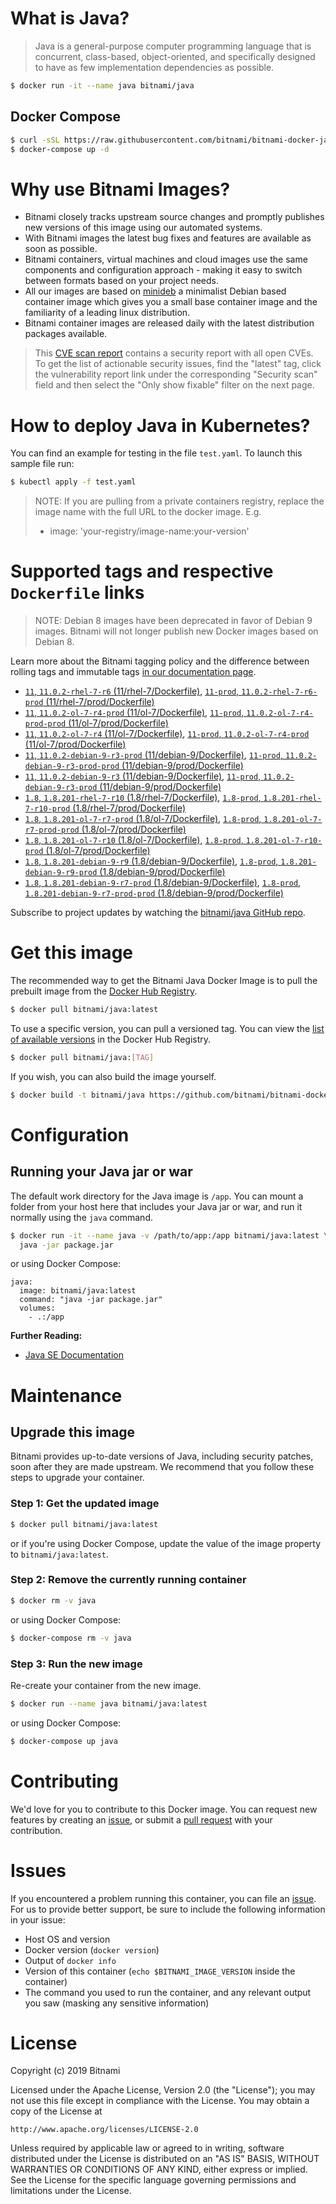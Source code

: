 # What is Java?

> Java is a general-purpose computer programming language that is concurrent, class-based, object-oriented, and specifically designed to have as few implementation dependencies as possible.

```bash
$ docker run -it --name java bitnami/java
```

## Docker Compose

```bash
$ curl -sSL https://raw.githubusercontent.com/bitnami/bitnami-docker-java/master/docker-compose.yml > docker-compose.yml
$ docker-compose up -d
```

# Why use Bitnami Images?

* Bitnami closely tracks upstream source changes and promptly publishes new versions of this image using our automated systems.
* With Bitnami images the latest bug fixes and features are available as soon as possible.
* Bitnami containers, virtual machines and cloud images use the same components and configuration approach - making it easy to switch between formats based on your project needs.
* All our images are based on [minideb](https://github.com/bitnami/minideb) a minimalist Debian based container image which gives you a small base container image and the familiarity of a leading linux distribution.
* Bitnami container images are released daily with the latest distribution packages available.


> This [CVE scan report](https://quay.io/repository/bitnami/java?tab=tags) contains a security report with all open CVEs. To get the list of actionable security issues, find the "latest" tag, click the vulnerability report link under the corresponding "Security scan" field and then select the "Only show fixable" filter on the next page.

# How to deploy Java in Kubernetes?

You can find an example for testing in the file `test.yaml`. To launch this sample file run:

```bash
$ kubectl apply -f test.yaml
```

> NOTE: If you are pulling from a private containers registry, replace the image name with the full URL to the docker image. E.g.
>
> - image: 'your-registry/image-name:your-version'

# Supported tags and respective `Dockerfile` links

> NOTE: Debian 8 images have been deprecated in favor of Debian 9 images. Bitnami will not longer publish new Docker images based on Debian 8.

Learn more about the Bitnami tagging policy and the difference between rolling tags and immutable tags [in our documentation page](https://docs.bitnami.com/containers/how-to/understand-rolling-tags-containers/).


- [`11`, `11.0.2-rhel-7-r6` (11/rhel-7/Dockerfile)](https://github.com/bitnami/bitnami-docker-java/blob/11.0.2-rhel-7-r6/11/rhel-7/Dockerfile), [`11-prod`, `11.0.2-rhel-7-r6-prod` (11/rhel-7/prod/Dockerfile)](https://github.com/bitnami/bitnami-docker-java/blob/11.0.2-rhel-7-r6/11/rhel-7/prod/Dockerfile)
- [`11`, `11.0.2-ol-7-r4-prod` (11/ol-7/Dockerfile)](https://github.com/bitnami/bitnami-docker-java/blob/11.0.2-ol-7-r4-prod/11/ol-7/Dockerfile), [`11-prod`, `11.0.2-ol-7-r4-prod-prod` (11/ol-7/prod/Dockerfile)](https://github.com/bitnami/bitnami-docker-java/blob/11.0.2-ol-7-r4-prod/11/ol-7/prod/Dockerfile)
- [`11`, `11.0.2-ol-7-r4` (11/ol-7/Dockerfile)](https://github.com/bitnami/bitnami-docker-java/blob/11.0.2-ol-7-r4/11/ol-7/Dockerfile), [`11-prod`, `11.0.2-ol-7-r4-prod` (11/ol-7/prod/Dockerfile)](https://github.com/bitnami/bitnami-docker-java/blob/11.0.2-ol-7-r4/11/ol-7/prod/Dockerfile)
- [`11`, `11.0.2-debian-9-r3-prod` (11/debian-9/Dockerfile)](https://github.com/bitnami/bitnami-docker-java/blob/11.0.2-debian-9-r3-prod/11/debian-9/Dockerfile), [`11-prod`, `11.0.2-debian-9-r3-prod-prod` (11/debian-9/prod/Dockerfile)](https://github.com/bitnami/bitnami-docker-java/blob/11.0.2-debian-9-r3-prod/11/debian-9/prod/Dockerfile)
- [`11`, `11.0.2-debian-9-r3` (11/debian-9/Dockerfile)](https://github.com/bitnami/bitnami-docker-java/blob/11.0.2-debian-9-r3/11/debian-9/Dockerfile), [`11-prod`, `11.0.2-debian-9-r3-prod` (11/debian-9/prod/Dockerfile)](https://github.com/bitnami/bitnami-docker-java/blob/11.0.2-debian-9-r3/11/debian-9/prod/Dockerfile)
- [`1.8`, `1.8.201-rhel-7-r10` (1.8/rhel-7/Dockerfile)](https://github.com/bitnami/bitnami-docker-java/blob/1.8.201-rhel-7-r10/1.8/rhel-7/Dockerfile), [`1.8-prod`, `1.8.201-rhel-7-r10-prod` (1.8/rhel-7/prod/Dockerfile)](https://github.com/bitnami/bitnami-docker-java/blob/1.8.201-rhel-7-r10/1.8/rhel-7/prod/Dockerfile)
- [`1.8`, `1.8.201-ol-7-r7-prod` (1.8/ol-7/Dockerfile)](https://github.com/bitnami/bitnami-docker-java/blob/1.8.201-ol-7-r7-prod/1.8/ol-7/Dockerfile), [`1.8-prod`, `1.8.201-ol-7-r7-prod-prod` (1.8/ol-7/prod/Dockerfile)](https://github.com/bitnami/bitnami-docker-java/blob/1.8.201-ol-7-r7-prod/1.8/ol-7/prod/Dockerfile)
- [`1.8`, `1.8.201-ol-7-r10` (1.8/ol-7/Dockerfile)](https://github.com/bitnami/bitnami-docker-java/blob/1.8.201-ol-7-r10/1.8/ol-7/Dockerfile), [`1.8-prod`, `1.8.201-ol-7-r10-prod` (1.8/ol-7/prod/Dockerfile)](https://github.com/bitnami/bitnami-docker-java/blob/1.8.201-ol-7-r10/1.8/ol-7/prod/Dockerfile)
- [`1.8`, `1.8.201-debian-9-r9` (1.8/debian-9/Dockerfile)](https://github.com/bitnami/bitnami-docker-java/blob/1.8.201-debian-9-r9/1.8/debian-9/Dockerfile), [`1.8-prod`, `1.8.201-debian-9-r9-prod` (1.8/debian-9/prod/Dockerfile)](https://github.com/bitnami/bitnami-docker-java/blob/1.8.201-debian-9-r9/1.8/debian-9/prod/Dockerfile)
- [`1.8`, `1.8.201-debian-9-r7-prod` (1.8/debian-9/Dockerfile)](https://github.com/bitnami/bitnami-docker-java/blob/1.8.201-debian-9-r7-prod/1.8/debian-9/Dockerfile), [`1.8-prod`, `1.8.201-debian-9-r7-prod-prod` (1.8/debian-9/prod/Dockerfile)](https://github.com/bitnami/bitnami-docker-java/blob/1.8.201-debian-9-r7-prod/1.8/debian-9/prod/Dockerfile)

Subscribe to project updates by watching the [bitnami/java GitHub repo](https://github.com/bitnami/bitnami-docker-java).

# Get this image

The recommended way to get the Bitnami Java Docker Image is to pull the prebuilt image from the [Docker Hub Registry](https://hub.docker.com/r/bitnami/java).

```bash
$ docker pull bitnami/java:latest
```

To use a specific version, you can pull a versioned tag. You can view the [list of available versions](https://hub.docker.com/r/bitnami/java/tags/) in the Docker Hub Registry.

```bash
$ docker pull bitnami/java:[TAG]
```

If you wish, you can also build the image yourself.

```bash
$ docker build -t bitnami/java https://github.com/bitnami/bitnami-docker-java.git
```

# Configuration

## Running your Java jar or war

The default work directory for the Java image is `/app`. You can mount a folder from your host here that includes your Java jar or war, and run it normally using the `java` command.

```bash
$ docker run -it --name java -v /path/to/app:/app bitnami/java:latest \
  java -jar package.jar
```

or using Docker Compose:

```
java:
  image: bitnami/java:latest
  command: "java -jar package.jar"
  volumes:
    - .:/app
```

**Further Reading:**

  - [Java SE Documentation](https://docs.oracle.com/javase/8/docs/api/)

# Maintenance

## Upgrade this image

Bitnami provides up-to-date versions of Java, including security patches, soon after they are made upstream. We recommend that you follow these steps to upgrade your container.

### Step 1: Get the updated image

```bash
$ docker pull bitnami/java:latest
```

or if you're using Docker Compose, update the value of the image property to `bitnami/java:latest`.

### Step 2: Remove the currently running container

```bash
$ docker rm -v java
```

or using Docker Compose:

```bash
$ docker-compose rm -v java
```

### Step 3: Run the new image

Re-create your container from the new image.

```bash
$ docker run --name java bitnami/java:latest
```

or using Docker Compose:

```bash
$ docker-compose up java
```

# Contributing

We'd love for you to contribute to this Docker image. You can request new features by creating an [issue](https://github.com/bitnami/bitnami-docker-java/issues), or submit a [pull request](https://github.com/bitnami/bitnami-docker-java/pulls) with your contribution.

# Issues

If you encountered a problem running this container, you can file an [issue](https://github.com/bitnami/bitnami-docker-java/issues). For us to provide better support, be sure to include the following information in your issue:

- Host OS and version
- Docker version (`docker version`)
- Output of `docker info`
- Version of this container (`echo $BITNAMI_IMAGE_VERSION` inside the container)
- The command you used to run the container, and any relevant output you saw (masking any sensitive
information)

# License

Copyright (c) 2019 Bitnami

Licensed under the Apache License, Version 2.0 (the "License");
you may not use this file except in compliance with the License.
You may obtain a copy of the License at

    http://www.apache.org/licenses/LICENSE-2.0

Unless required by applicable law or agreed to in writing, software
distributed under the License is distributed on an "AS IS" BASIS,
WITHOUT WARRANTIES OR CONDITIONS OF ANY KIND, either express or implied.
See the License for the specific language governing permissions and
limitations under the License.
